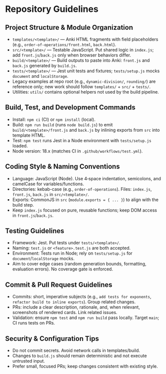 # Repository Guidelines

## Project Structure & Module Organization
- `templates/<template>/` — Anki HTML fragments with field placeholders (e.g., `order-of-operations/front.html`, `back.html`).
- `src/<template>/` — Testable JavaScript. Put shared logic in `index.js`; add `front.js`/`back.js` only when browser behaviors differ.
- `build/<template>/` — Build outputs to paste into Anki: `front.js` and `back.js` generated by `build.js`.
- `tests/<template>/` — Jest unit tests and fixtures; `tests/setup.js` mocks `document` and `localStorage`.
- Legacy examples at repo root (e.g., `dynamic-division/`, `rounding/`) are reference only; new work should follow `templates/` + `src/` + `tests/`.
- Utilities: `utils/` contains optional helpers not used by the build pipeline.

## Build, Test, and Development Commands
- Install: `npm ci` (CI) or `npm install` (local).
- Build: `npm run build` (runs `node build.js`) to emit `build/<template>/front.js` and `back.js` by inlining exports from `src` into template HTML.
- Test: `npm test` runs Jest in a Node environment with `tests/setup.js` loaded.
- Node version: 18.x (matches CI in `.github/workflows/test.yml`).

## Coding Style & Naming Conventions
- Language: JavaScript (Node). Use 4‑space indentation, semicolons, and camelCase for variables/functions.
- Directories: kebab-case (e.g., `order-of-operations`). Files: `index.js`, `front.js`, `back.js` in `src/<template>/`.
- Exports: CommonJS in `src` (`module.exports = { ... }`) to align with the build step.
- Keep `index.js` focused on pure, reusable functions; keep DOM access in `front.js`/`back.js`.

## Testing Guidelines
- Framework: Jest. Put tests under `tests/<template>/`.
- Naming: `test.js` or `<feature>.test.js` are both accepted.
- Environment: Tests run in Node; rely on `tests/setup.js` for `document`/`localStorage` mocks.
- Aim to cover edge cases (random generation bounds, formatting, evaluation errors). No coverage gate is enforced.

## Commit & Pull Request Guidelines
- Commits: short, imperative subjects (e.g., `add tests for exponents`, `refactor build to inline exports`). Group related changes.
- PRs: include a clear description, rationale, and, when relevant, screenshots of rendered cards. Link related issues.
- Validation: ensure `npm test` and `npm run build` pass locally. Target `main`; CI runs tests on PRs.

## Security & Configuration Tips
- Do not commit secrets. Avoid network calls in templates/build.
- Changes to `build.js` should remain deterministic and not execute untrusted input.
- Prefer small, focused PRs; keep changes consistent with existing style.

